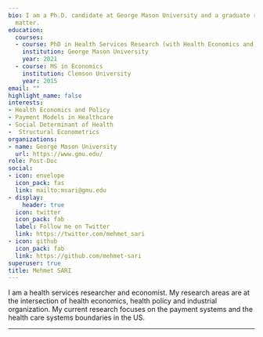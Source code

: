 ```yaml
---
bio: I am a Ph.D. candidate at George Mason University and a graduate research assistant at the Center for Health Policy Research and Ethics (CHPRE). My research areas are at the intersection of health economics, health policy and industrial organization. My current research, which is also my dissertation, focuses on the social determinants of health and the effect of health care market structure on health services and is funded by Robert Woods Johnson Foundation and Altarum Institute.
  matter.
education:
  courses:
  - course: PhD in Health Services Research (with Health Economics and Policy Track)
    institution: George Mason University
    year: 2021
  - course: MS in Economics
    institution: Clemson University
    year: 2015
email: ""
highlight_name: false
interests:
- Health Economics and Policy
- Payment Models in Healthcare
- Social Determinant of Health
-  Structural Econometrics
organizations:
- name: George Mason University
  url: https://www.gmu.edu/
role: Post-Doc
social:
- icon: envelope
  icon_pack: fas
  link: mailto:msari@gmu.edu
- display:
    header: true
  icon: twitter
  icon_pack: fab
  label: Follow me on Twitter
  link: https://twitter.com/mehmet_sari
- icon: github
  icon_pack: fab
  link: https://github.com/mehmet-sari
superuser: true
title: Mehmet SARI
---
```


I am a health services researcher and economist. My research areas are at the intersection of health economics, health policy and industrial organization. My current research focuses on the payment systems and the health care systems boundaries in the US. 

---
